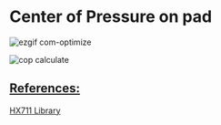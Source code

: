 # Center of Pressure on pad

![ezgif com-optimize](https://github.com/donnyph/center-of-pressure-on-pad/assets/124544268/efe87ce6-e11b-4ed1-aea5-cf2f20f56876)

![cop calculate](https://github.com/donnyph/center-of-pressure-on-pad/assets/124544268/acde2aa7-fe02-4f5f-b5f1-32455f77ea02)


## [References:](#references)

[HX711 Library](https://www.arduino.cc/reference/en/libraries/hx711_adc/)
